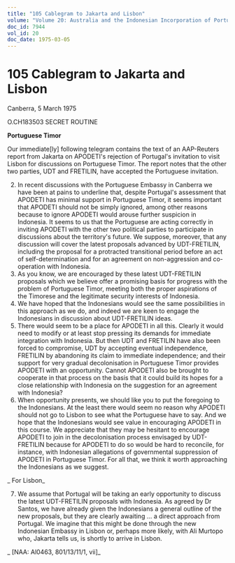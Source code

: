 ```yaml
---
title: "105 Cablegram to Jakarta and Lisbon"
volume: "Volume 20: Australia and the Indonesian Incorporation of Portuguese Timor, 1974-1976"
doc_id: 7944
vol_id: 20
doc_date: 1975-03-05
---
```


# 105 Cablegram to Jakarta and Lisbon

Canberra, 5 March 1975

O.CH183503 SECRET ROUTINE

**Portuguese Timor**

Our immediate[ly] following telegram contains the text of an AAP-Reuters report from Jakarta on APODETI's rejection of Portugal's invitation to visit Lisbon for discussions on Portuguese Timor. The report notes that the other two parties, UDT and FRETILIN, have accepted the Portuguese invitation.

  2. In recent discussions with the Portuguese Embassy in Canberra we have been at pains to underline that, despite Portugal's assessment that APODETI has minimal support in Portuguese Timor, it seems important that APODETI should not be simply ignored, among other reasons because to ignore APODETI would arouse further suspicion in Indonesia. It seems to us that the Portuguese are acting correctly in inviting APODETI with the other two political parties to participate in discussions about the territory's future. We suppose, moreover, that any discussion will cover the latest proposals advanced by UDT-FRETILIN, including the proposal for a protracted transitional period before an act of self-determination and for an agreement on non-aggression and co-operation with Indonesia.
  3. As you know, we are encouraged by these latest UDT-FRETILIN proposals which we believe offer a promising basis for progress with the problem of Portuguese Timor, meeting both the proper aspirations of the Timorese and the legitimate security interests of Indonesia.
  4. We have hoped that the Indonesians would see the same possibilities in this approach as we do, and indeed we are keen to engage the Indonesians in discussion about UDT-FRETILIN ideas.
  5. There would seem to be a place for APODETI in all this. Clearly it would need to modify or at least stop pressing its demands for immediate integration with Indonesia. But then UDT and FRETILIN have also been forced to compromise, UDT by accepting eventual independence, FRETILIN by abandoning its claim to immediate independence; and their support for very gradual decolonisation in Portuguese Timor provides APODETI with an opportunity. Cannot APODETI also be brought to cooperate in that process on the basis that it could build its hopes for a close relationship with Indonesia on the suggestion for an agreement with Indonesia?
  6. When opportunity presents, we should like you to put the foregoing to the Indonesians. At the least there would seem no reason why APODETI should not go to Lisbon to see what the Portuguese have to say. And we hope that the Indonesians would see value in encouraging APODETI in this course. We appreciate that they may be hesitant to encourage APODETI to join in the decolonisation process envisaged by UDT-FRETILIN because for APODETI to do so would be hard to reconcile, for instance, with Indonesian allegations of governmental suppression of APODETI in Portuguese Timor. For all that, we think it worth approaching the Indonesians as we suggest.



_ For Lisbon_

  7. We assume that Portugal will be taking an early opportunity to discuss the latest UDT-FRETILIN proposals with Indonesia. As agreed by Dr Santos, we have already given the Indonesians a general outline of the new proposals, but they are clearly awaiting ... a direct approach from Portugal. We imagine that this might be done through the new Indonesian Embassy in Lisbon or, perhaps more likely, with Ali Murtopo who, Jakarta tells us, is shortly to arrive in Lisbon.



_ [NAA: Al0463, 801/13/11/1, vii]_
